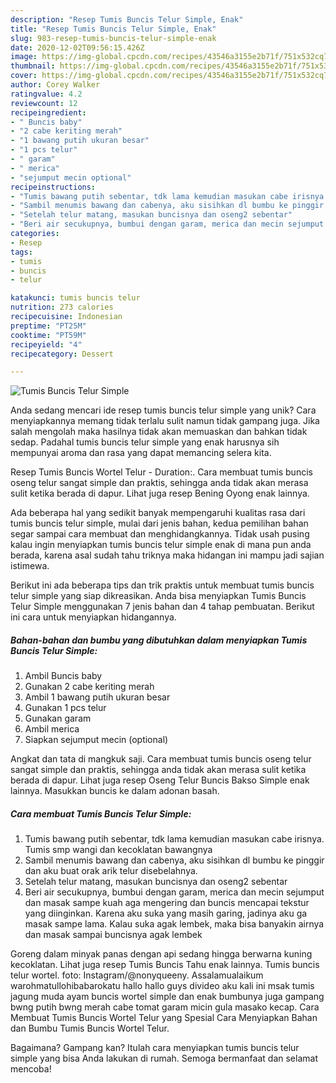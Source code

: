 ```yaml
---
description: "Resep Tumis Buncis Telur Simple, Enak"
title: "Resep Tumis Buncis Telur Simple, Enak"
slug: 983-resep-tumis-buncis-telur-simple-enak
date: 2020-12-02T09:56:15.426Z
image: https://img-global.cpcdn.com/recipes/43546a3155e2b71f/751x532cq70/tumis-buncis-telur-simple-foto-resep-utama.jpg
thumbnail: https://img-global.cpcdn.com/recipes/43546a3155e2b71f/751x532cq70/tumis-buncis-telur-simple-foto-resep-utama.jpg
cover: https://img-global.cpcdn.com/recipes/43546a3155e2b71f/751x532cq70/tumis-buncis-telur-simple-foto-resep-utama.jpg
author: Corey Walker
ratingvalue: 4.2
reviewcount: 12
recipeingredient:
- " Buncis baby"
- "2 cabe keriting merah"
- "1 bawang putih ukuran besar"
- "1 pcs telur"
- " garam"
- " merica"
- "sejumput mecin optional"
recipeinstructions:
- "Tumis bawang putih sebentar, tdk lama kemudian masukan cabe irisnya. Tumis smp wangi dan kecoklatan bawangnya"
- "Sambil menumis bawang dan cabenya, aku sisihkan dl bumbu ke pinggir dan aku buat orak arik telur disebelahnya."
- "Setelah telur matang, masukan buncisnya dan oseng2 sebentar"
- "Beri air secukupnya, bumbui dengan garam, merica dan mecin sejumput dan masak sampe kuah aga mengering dan buncis mencapai tekstur yang diinginkan. Karena aku suka yang masih garing, jadinya aku ga masak sampe lama. Kalau suka agak lembek, maka bisa banyakin airnya dan masak sampai buncisnya agak lembek"
categories:
- Resep
tags:
- tumis
- buncis
- telur

katakunci: tumis buncis telur 
nutrition: 273 calories
recipecuisine: Indonesian
preptime: "PT25M"
cooktime: "PT59M"
recipeyield: "4"
recipecategory: Dessert

---
```



![Tumis Buncis Telur Simple](https://img-global.cpcdn.com/recipes/43546a3155e2b71f/751x532cq70/tumis-buncis-telur-simple-foto-resep-utama.jpg)

Anda sedang mencari ide resep tumis buncis telur simple yang unik? Cara menyiapkannya memang tidak terlalu sulit namun tidak gampang juga. Jika salah mengolah maka hasilnya tidak akan memuaskan dan bahkan tidak sedap. Padahal tumis buncis telur simple yang enak harusnya sih mempunyai aroma dan rasa yang dapat memancing selera kita.

Resep Tumis Buncis Wortel Telur - Duration:. Cara membuat tumis buncis oseng telur sangat simple dan praktis, sehingga anda tidak akan merasa sulit ketika berada di dapur. Lihat juga resep Bening Oyong enak lainnya.

Ada beberapa hal yang sedikit banyak mempengaruhi kualitas rasa dari tumis buncis telur simple, mulai dari jenis bahan, kedua pemilihan bahan segar sampai cara membuat dan menghidangkannya. Tidak usah pusing kalau ingin menyiapkan tumis buncis telur simple enak di mana pun anda berada, karena asal sudah tahu triknya maka hidangan ini mampu jadi sajian istimewa.


Berikut ini ada beberapa tips dan trik praktis untuk membuat tumis buncis telur simple yang siap dikreasikan. Anda bisa menyiapkan Tumis Buncis Telur Simple menggunakan 7 jenis bahan dan 4 tahap pembuatan. Berikut ini cara untuk menyiapkan hidangannya.

<!--inarticleads1-->

##### Bahan-bahan dan bumbu yang dibutuhkan dalam menyiapkan Tumis Buncis Telur Simple:

1. Ambil  Buncis baby
1. Gunakan 2 cabe keriting merah
1. Ambil 1 bawang putih ukuran besar
1. Gunakan 1 pcs telur
1. Gunakan  garam
1. Ambil  merica
1. Siapkan sejumput mecin (optional)


Angkat dan tata di mangkuk saji. Cara membuat tumis buncis oseng telur sangat simple dan praktis, sehingga anda tidak akan merasa sulit ketika berada di dapur. Lihat juga resep Oseng Telur Buncis Bakso Simple enak lainnya. Masukkan buncis ke dalam adonan basah. 

<!--inarticleads2-->

##### Cara membuat Tumis Buncis Telur Simple:

1. Tumis bawang putih sebentar, tdk lama kemudian masukan cabe irisnya. Tumis smp wangi dan kecoklatan bawangnya
1. Sambil menumis bawang dan cabenya, aku sisihkan dl bumbu ke pinggir dan aku buat orak arik telur disebelahnya.
1. Setelah telur matang, masukan buncisnya dan oseng2 sebentar
1. Beri air secukupnya, bumbui dengan garam, merica dan mecin sejumput dan masak sampe kuah aga mengering dan buncis mencapai tekstur yang diinginkan. Karena aku suka yang masih garing, jadinya aku ga masak sampe lama. Kalau suka agak lembek, maka bisa banyakin airnya dan masak sampai buncisnya agak lembek


Goreng dalam minyak panas dengan api sedang hingga berwarna kuning kecoklatan. Lihat juga resep Tumis Buncis Tahu enak lainnya. Tumis buncis telur wortel. foto: Instagram/@nonyqueeny. Assalamualaikum warohmatullohibabarokatu hallo hallo guys divideo aku kali ini msak tumis jagung muda ayam buncis wortel simple dan enak bumbunya juga gampang bwng putih bwng merah cabe tomat garam micin gula masako kecap. Cara Membuat Tumis Buncis Wortel Telur yang Spesial Cara Menyiapkan Bahan dan Bumbu Tumis Buncis Wortel Telur. 

Bagaimana? Gampang kan? Itulah cara menyiapkan tumis buncis telur simple yang bisa Anda lakukan di rumah. Semoga bermanfaat dan selamat mencoba!
